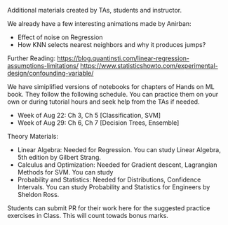 Additional materials created by TAs, students and instructor.

We already have a few interesting animations made by Anirban:
* Effect of noise on Regression
* How KNN selects nearest neighbors and why it produces jumps?

Further Reading:
https://blog.quantinsti.com/linear-regression-assumptions-limitations/
https://www.statisticshowto.com/experimental-design/confounding-variable/



We have simiplified versions of notebooks for chapters of Hands on ML book. They follow the following schedule. You can practice them on your own or during tutorial hours and seek help from the TAs if needed.
* Week of Aug 22: Ch 3, Ch 5 [Classification, SVM]
* Week of Aug 29: Ch 6, Ch 7 [Decision Trees, Ensemble]

Theory Materials:
* Linear Algebra: Needed for Regression. You can study Linear Algebra, 5th edition by Gilbert Strang.
* Calculus and Optimization: Needed for Gradient descent, Lagrangian Methods for SVM. You can study 
* Probability and Statistics: Needed for Distributions, Confidence Intervals. You can study Probability and Statistics for Engineers by Sheldon Ross.

Students can submit PR for their work here for the suggested practice exercises in Class. This will count towads bonus marks.
